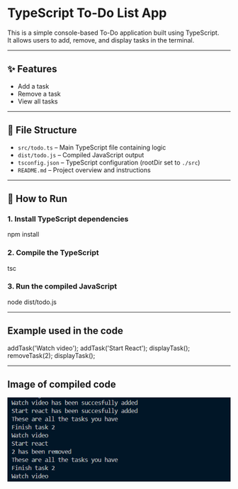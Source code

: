# TypeScript To-Do List App

This is a simple console-based To-Do application built using TypeScript.  
It allows users to add, remove, and display tasks in the terminal.

---

## ✨ Features

- Add a task
- Remove a task
- View all tasks

---

## 📁 File Structure

- `src/todo.ts` – Main TypeScript file containing logic
- `dist/todo.js` – Compiled JavaScript output
- `tsconfig.json` – TypeScript configuration (rootDir set to `./src`)
- `README.md` – Project overview and instructions

---

## 🚀 How to Run

### 1. Install TypeScript dependencies

npm install

### 2. Compile the TypeScript

tsc

### 3. Run the compiled JavaScript

node dist/todo.js

---

## Example used in the code 

addTask('Watch video');
addTask('Start React');
displayTask();
removeTask(2);
displayTask();

---

## Image of compiled code

![Result on console](Screenshot/consoleResult.png)  